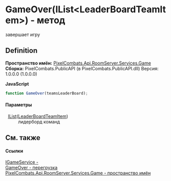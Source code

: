# GameOver(IList&lt;LeaderBoardTeamItem&gt;) - метод


завершает игру



## Definition
**Пространство имён:** <a href="4584ac61-93b9-69e2-657a-49d576172c45">PixelCombats.Api.RoomServer.Services.Game</a>  
**Сборка:** PixelCombats.PublicAPI (в PixelCombats.PublicAPI.dll) Версия: 1.0.0.0 (1.0.0.0)

**JavaScript**
``` JavaScript
function GameOver(teamsLeaderBoard);
```



#### Параметры
<dl><dt>  <a href="https://learn.microsoft.com/dotnet/api/system.collections.generic.ilist-1" target="_blank" rel="noopener noreferrer">IList</a>(<a href="c27688c2-f9b5-8cca-2cb8-7ce74ff4dab4">LeaderBoardTeamItem</a>)</dt><dd>лидерборд команд</dd></dl>

## См. также


#### Ссылки
<a href="ab34782e-181c-17a0-e9a6-0f19d41e73d2">IGameService - </a>  
<a href="ab320483-5bf2-8fce-f6ee-6e6e587bb015">GameOver - перегрузка</a>  
<a href="4584ac61-93b9-69e2-657a-49d576172c45">PixelCombats.Api.RoomServer.Services.Game - пространство имён</a>  
